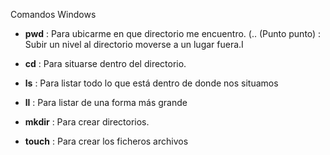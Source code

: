 Comandos Windows

- **pwd** : Para ubicarme en que directorio me encuentro. (.. (Punto punto) : Subir un nivel al directorio moverse a un lugar fuera.I

- **cd** : Para situarse dentro del directorio.

- **ls** : Para listar todo lo que está dentro de donde nos situamos

- **ll** : Para listar de una forma más grande

- **mkdir** : Para crear directorios.

- **touch** : Para crear los ficheros archivos

